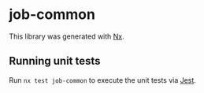 # job-common

This library was generated with [Nx](https://nx.dev).

## Running unit tests

Run `nx test job-common` to execute the unit tests via [Jest](https://jestjs.io).
